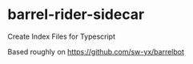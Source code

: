 # barrel-rider-sidecar

Create Index Files for Typescript

Based roughly on https://github.com/sw-yx/barrelbot
